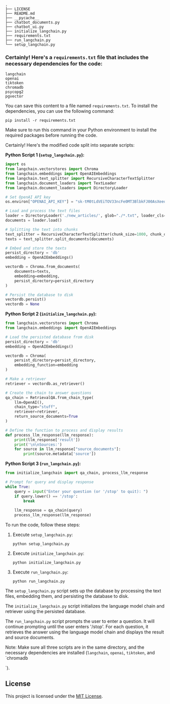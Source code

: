 ```

.
├── LICENSE
├── README.md
├── __pycache__
├── chatbot_documents.py
├── chatbot_ui.py
├── initialize_langchain.py
├── requirements.txt
├── run_langchain.py
└── setup_langchain.py

```


### Certainly! Here's a `requirements.txt` file that includes the necessary dependencies for the code:

```
langchain
openai
tiktoken
chromadb
psycopg2
pgvector
```

You can save this content to a file named `requirements.txt`. To install the dependencies, you can use the following command:

```
pip install -r requirements.txt
```

Make sure to run this command in your Python environment to install the required packages before running the code.


Certainly! Here's the modified code split into separate scripts:

**Python Script 1 (`setup_langchain.py`):**
```python
import os
from langchain.vectorstores import Chroma
from langchain.embeddings import OpenAIEmbeddings
from langchain.text_splitter import RecursiveCharacterTextSplitter
from langchain.document_loaders import TextLoader
from langchain.document_loaders import DirectoryLoader

# Set OpenAI API key
os.environ["OPENAI_API_KEY"] = "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"

# Load and process the text files
loader = DirectoryLoader('./new_articles/', glob="./*.txt", loader_cls=TextLoader)
documents = loader.load()

# Splitting the text into chunks
text_splitter = RecursiveCharacterTextSplitter(chunk_size=1000, chunk_overlap=200)
texts = text_splitter.split_documents(documents)

# Embed and store the texts
persist_directory = 'db'
embedding = OpenAIEmbeddings()

vectordb = Chroma.from_documents(
    documents=texts,
    embedding=embedding,
    persist_directory=persist_directory
)

# Persist the database to disk
vectordb.persist()
vectordb = None
```

**Python Script 2 (`initialize_langchain.py`):**
```python
from langchain.vectorstores import Chroma
from langchain.embeddings import OpenAIEmbeddings

# Load the persisted database from disk
persist_directory = 'db'
embedding = OpenAIEmbeddings()

vectordb = Chroma(
    persist_directory=persist_directory,
    embedding_function=embedding
)

# Make a retriever
retriever = vectordb.as_retriever()

# Create the chain to answer questions
qa_chain = RetrievalQA.from_chain_type(
    llm=OpenAI(),
    chain_type="stuff",
    retriever=retriever,
    return_source_documents=True
)

# Define the function to process and display results
def process_llm_response(llm_response):
    print(llm_response['result'])
    print('\n\nSources:')
    for source in llm_response["source_documents"]:
        print(source.metadata['source'])
```

**Python Script 3 (`run_langchain.py`):**
```python
from initialize_langchain import qa_chain, process_llm_response

# Prompt for query and display response
while True:
    query = input("Enter your question (or '/stop' to quit): ")
    if query.lower() == '/stop':
        break
    
    llm_response = qa_chain(query)
    process_llm_response(llm_response)
```

To run the code, follow these steps:

1. Execute `setup_langchain.py`:
   ```
   python setup_langchain.py
   ```

2. Execute `initialize_langchain.py`:
   ```
   python initialize_langchain.py
   ```

3. Execute `run_langchain.py`:
   ```
   python run_langchain.py
   ```

The `setup_langchain.py` script sets up the database by processing the text files, embedding them, and persisting the database to disk.

The `initialize_langchain.py` script initializes the language model chain and retriever using the persisted database.

The `run_langchain.py` script prompts the user to enter a question. It will continue prompting until the user enters '/stop'. For each question, it retrieves the answer using the language model chain and displays the result and source documents.

Note: Make sure all three scripts are in the same directory, and the necessary dependencies are installed (`langchain`, `openai`, `tiktoken`, and `chromadb

`).


## License

This project is licensed under the [MIT License](LICENSE).